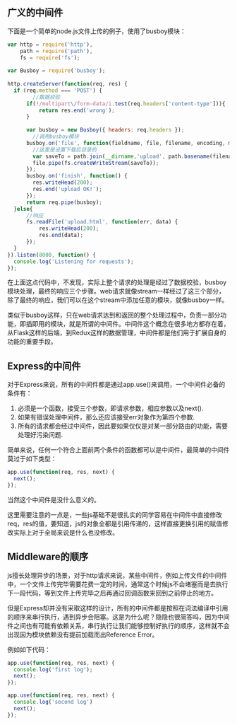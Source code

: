 

## 广义的中间件

下面是一个简单的node.js文件上传的例子，使用了busboy模块：

```javascript
var http = require('http'),
    path = require('path'),
    fs = require('fs');
 
var Busboy = require('busboy');
 
http.createServer(function(req, res) {
  if (req.method === 'POST') {
    	//数据校验
      if(!/multipart\/form-data/i.test(req.headers['content-type'])){
          return res.end('wrong');
      }
       
      var busboy = new Busboy({ headers: req.headers });
    	//调用busboy模块
      busboy.on('file', function(fieldname, file, filename, encoding, mimetype) {
        //这里是设置下载后目录的
        var saveTo = path.join(__dirname,'upload', path.basename(filename));
        file.pipe(fs.createWriteStream(saveTo));
      });
      busboy.on('finish', function() {
        res.writeHead(200);
        res.end('upload OK!');
      });
      return req.pipe(busboy);
  }else{
      //响应
      fs.readFile('upload.html', function(err, data) {
          res.writeHead(200);
          res.end(data);
      });
  }
}).listen(8000, function() {
  console.log('Listening for requests');
});
```

在上面这点代码中，不发现，实际上整个请求的处理是经过了数据校验，busboy模块处理，最终的响应三个步骤。web请求就像stream一样经过了这三个部分，除了最终的响应，我们可以在这个stream中添加任意的模块，就像busboy一样。

类似于busboy这样，只在web请求达到和返回的整个处理过程中，负责一部分功能，即插即用的模块，就是所谓的中间件。中间件这个概念在很多地方都存在着，从Flask这样的后端，到Redux这样的数据管理，中间件都是他们用于扩展自身的功能的重要手段。

## Express的中间件

对于Express来说，所有的中间件都是通过app.use()来调用，一个中间件必备的条件有：
1. 必须是一个函数，接受三个参数，即请求参数，相应参数以及next().
2. 如果有错误处理中间件，那么还应该接受err对象作为第四个参数.
3. 所有的请求都会经过中间件，因此要如果仅仅是对某一部分路由的功能，需要处理好污染问题.

简单来说，任何一个符合上面前两个条件的函数都可以是中间件，最简单的中间件莫过于如下类型：
```javascript
app.use(function(req, res, next) {
  next();
});
```
当然这个中间件是没什么意义的。

这里需要注意的一点是，一些js基础不是很扎实的同学容易在中间件中直接修改req，res的值，要知道，js的对象全都是引用传递的，这样直接更换引用的赋值修改实际上对于全局来说是什么也没修改。

## Middleware的顺序

js擅长处理异步的场景，对于http请求来说，某些中间件，例如上传文件的中间件中，一个文件上传完毕需要花费一定的时间，通常这个时候js不会堵塞而是去执行下一段代码，等到文件上传完毕之后再通过回调函数来回到之前停止的地方。

但是Express却并没有采取这样的设计，所有的中间件都是按照在词法编译中引用的顺序来串行执行，遇到异步会阻塞。这是为什么呢？隐隐也很简答吗，因为中间件之间也有可能有依赖关系，串行执行让我们能够控制好执行的顺序，这样就不会出现因为模块依赖没有提前加载而出Reference Error。

例如如下代码：
```javascript
app.use(function(req, res, next) {
  console.log('first log');
  next();
});

app.use(function(req, res, next) {
  console.log('second log')
  next();
});
```